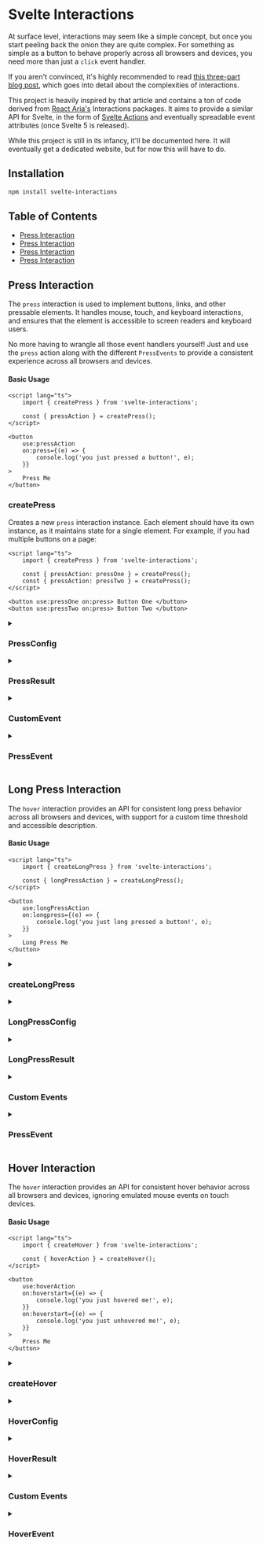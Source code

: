 # Svelte Interactions

At surface level, interactions may seem like a simple concept, but once you start peeling back the onion they are quite complex. For something as simple as a button to behave properly across all browsers and devices, you need more than just a `click` event handler.

If you aren't convinced, it's highly recommended to read [this three-part blog post](https://react-spectrum.adobe.com/blog/building-a-button-part-1.html), which goes into detail about the complexities of interactions.

This project is heavily inspired by that article and contains a ton of code derived from [React Aria's](https://react-spectrum.adobe.com) Interactions packages. It aims to provide a similar API for Svelte, in the form of [Svelte Actions](https://svelte.dev/docs/svelte-action) and eventually spreadable event attributes (once Svelte 5 is released).

While this project is still in its infancy, it'll be documented here. It will eventually get a dedicated website, but for now this will have to do.

## Installation

```bash
npm install svelte-interactions
```

## Table of Contents

- [Press Interaction](#press-interaction)
- [Press Interaction](#press-interaction)
- [Press Interaction](#press-interaction)
- [Press Interaction](#press-interaction)

## Press Interaction

The `press` interaction is used to implement buttons, links, and other pressable elements. It handles mouse, touch, and keyboard interactions, and ensures that the element is accessible to screen readers and keyboard users.

No more having to wrangle all those event handlers yourself! Just and use the `press` action along with the different `PressEvents` to provide a consistent experience across all browsers and devices.

#### Basic Usage

```svelte
<script lang="ts">
	import { createPress } from 'svelte-interactions';

	const { pressAction } = createPress();
</script>

<button
	use:pressAction
	on:press={(e) => {
		console.log('you just pressed a button!', e);
	}}
>
	Press Me
</button>
```


### createPress

Creates a new `press` interaction instance. Each element should have its own instance, as it maintains state for a single element. For example, if you had multiple buttons on a page:

```svelte
<script lang="ts">
	import { createPress } from 'svelte-interactions';

	const { pressAction: pressOne } = createPress();
	const { pressAction: pressTwo } = createPress();
</script>

<button use:pressOne on:press> Button One </button>
<button use:pressTwo on:press> Button Two </button>
```

<details>
    <summary>
        <h3>PressConfig</h3>
    </summary>

`createPress` takes in an optional `PressConfig` object, which can be used to customize the interaction.

```ts
import { createPress } from 'svelte-interactions';

const { pressAction } = createPress({ isDisabled: true });
```

```ts
type PressConfig = PressHandlers {
	/**
	 * Whether the target is in a controlled press state
	 * (e.g. an overlay it triggers is open).
	 *
	 * @default false
	 */
	isPressed?: boolean;

	/**
	 * Whether the press events should be disabled.
	 *
	 * @default false
	 */
	isDisabled?: boolean;

	/**
	 * Whether the target should not receive focus on press.
	 *
	 * @default false
	 */
	preventFocusOnPress?: boolean;

	/**
	 * Whether press events should be canceled when the pointer
	 * leaves the target while pressed. By default, this is
	 * `false`, which means if the pointer returns back over
	 * the target while pressed, `pressstart`/`onPressStart`
	 * will be fired again. If set to `true`, the press is
	 * canceled when the pointer leaves the target and
	 * `pressstart`/`onPressStart` will not be fired if the
	 * pointer returns.
	 *
	 * @default false
	 */
	shouldCancelOnPointerExit?: boolean;

	/**
	 * Whether text selection should be enabled on the pressable element.
	 */
	allowTextSelectionOnPress?: boolean;
};
```

The `PressConfig` object also includes handlers for all the different `PressHandlers`. These are provided as a convenience, should you prefer to handle the events here rather than the custom `on:press*` events dispatched by the element with the `pressAction`.

Be aware that event if you use these handlers, the custom `on:press*` events for whatever handlers you use will not be dispatched to the element. We only dispatch the events that aren't handled by the `PressHandlers`.

```ts
type PressHandlers = {
	/**
	 * Handler called when the press is released over the target.
	 */
	onPress?: (e: PressEvent) => void;

	/**
	 * Handler called when a press interaction starts.
	 */
	onPressStart?: (e: PressEvent) => void;

	/**
	 * Handler called when a press interaction ends, either over
	 * the target or when the pointer leaves the target.
	 */
	onPressEnd?: (e: PressEvent) => void;

	/**
	 * Handler called when the press state changes.
	 */
	onPressChange?: (isPressed: boolean) => void;

	/**
	 * Handler called when a press is released over the target,
	 * regardless of whether it started on the target or not.
	 */
	onPressUp?: (e: PressEvent) => void;
};
```

</details>

<details>
    <summary>
        <h3>PressResult</h3>
    </summary>

The `createPress` function returns a `PressResult` object, which contains the `pressAction` action, and the `isPressed` state. More returned properties may be added in the future if needed.

```ts
type PressResult = {
	/** Whether the target is currently pressed. */
	isPressed: Readable<boolean>;
	/** A Svelte Action which handles applying the event listeners to the element. */
	pressAction: (node: HTMLElement | SVGElement) => PressActionReturn;
};
```

</details>

<details>
    <summary>
        <h3>CustomEvent</h3>
    </summary>

When you apply the `pressAction` to an element, it will dispatch custom `on:press*` events. You can use these or the `PressHandlers` to handle the various press events.

```ts
type PressActionReturn = ActionReturn<
	undefined,
	{
		/**
		 * Dispatched when the press is released over the target.
		 */
		'on:press'?: (e: CustomEvent<PressEvent>) => void;

		/**
		 * Dispatched when a press interaction starts.
		 */
		'on:pressstart'?: (e: CustomEvent<PressEvent>) => void;

		/**
		 * Dispatched when a press interaction ends, either over
		 * the target or when the pointer leaves the target.
		 */
		'on:pressend'?: (e: CustomEvent<PressEvent>) => void;

		/**
		 * Dispatched when a press is released over the target,
		 * regardless of whether it started on the target or not.
		 */
		'on:pressup'?: (e: CustomEvent<PressEvent>) => void;
	}
>;
```

</details>

<details>
    <summary>
        <h3>PressEvent</h3>
    </summary>

This is the event object dispatched by the custom `on:press*` events, and is also passed to the `PressHandlers` should you choose to use them.

```ts
type PointerType = 'mouse' | 'pen' | 'touch' | 'keyboard' | 'virtual';

interface PressEvent {
	/** The type of press event being fired. */
	type: 'pressstart' | 'pressend' | 'pressup' | 'press';

	/** The pointer type that triggered the press event. */
	pointerType: PointerType;

	/** The target element of the press event. */
	target: Element;

	/** Whether the shift keyboard modifier was held during the press event. */
	shiftKey: boolean;

	/** Whether the ctrl keyboard modifier was held during the press event. */
	ctrlKey: boolean;

	/** Whether the meta keyboard modifier was held during the press event. */
	metaKey: boolean;

	/** Whether the alt keyboard modifier was held during the press event. */
	altKey: boolean;

	/**
	 * By default, press events stop propagation to parent elements.
	 * In cases where a handler decides not to handle a specific event,
	 * it can call `continuePropagation()` to allow a parent to handle it.
	 */
	continuePropagation(): void;
}
```

</details>

## Long Press Interaction

The `hover` interaction provides an API for consistent long press behavior across all browsers and devices, with support for a custom time threshold and accessible description.

#### Basic Usage

```svelte
<script lang="ts">
	import { createLongPress } from 'svelte-interactions';

	const { longPressAction } = createLongPress();
</script>

<button
	use:longPressAction
	on:longpress={(e) => {
		console.log('you just long pressed a button!', e);
	}}
>
	Long Press Me
</button>
```

<details>
    <summary>
        <h3>createLongPress</h3>
    </summary>

Creates a new `longpress` interaction instance. Each element should have its own instance, as it maintains state for a single element. For example, if you had multiple buttons on a page:

```svelte
<script lang="ts">
	import { createLongPress } from 'svelte-interactions';

	const { longPressAction: longPressOne } = createLongPress();
	const { longPressAction: longPressTwo } = createLongPress();
</script>

<button use:longPressOne on:longpress> Button One </button>
<button use:longPressTwo on:longpress> Button Two </button>
```

</details>

<details>
    <summary>
        <h3>LongPressConfig</h3>
    </summary>

`createLongPress` takes in an optional `LongPressConfig` object, which can be used to customize the interaction.

```ts
import { createLongPress } from 'svelte-interactions';

const { pressLongAction } = createPress({ isDisabled: true, threshold: 1000 });
```

```ts
type LongPressConfig = LongPressHandlers & {
	/**
	 * Whether the long press events should be disabled
	 */
	isDisabled?: boolean;

	/**
	 * The amount of time (in milliseconds) to wait before
	 * triggering a long press event.
	 */
	threshold?: number;

	/**
	 * A description for assistive techology users indicating that a
	 * long press action is available, e.g. "Long press to open menu".
	 */
	accessibilityDescription?: string;
};
```

The `LongPressConfig` object also includes handlers for all the different `LongPressHandlers`. These are provided as a convenience, should you prefer to handle the events here rather than the custom `on:longpress*` events dispatched by the element with the `longPressAction`.

Be aware that event if you use these handlers, the custom `on:longpress*` events for whatever handlers you use will not be dispatched to the element. We only dispatch the events that aren't handled by the `LongPressHandlers`.

```ts
export type LongPressHandlers = {
	/**
	 * Handler that is called when a long press interaction starts.
	 */
	onLongPressStart?: (e: LongPressEvent) => void;

	/**
	 * Handler that is called when a long press interaction ends, either
	 * over the target or when the pointer leaves the target.
	 */
	onLongPressEnd?: (e: LongPressEvent) => void;

	/**
	 * Handler that is called when the threshold time is met while
	 * the press is over the target.
	 */
	onLongPress?: (e: LongPressEvent) => void;
};
```

</details>

<details>
    <summary>
        <h3>LongPressResult</h3>
    </summary>

The `createLongPress` function returns a `LongPressResult` object, which contains the `longPressAction` action, and the `description` state. More returned properties may be added in the future if needed.

```ts
type LongPressResult = {
	/**
	 * A Svelte action which handles applying the event listeners
	 * and dispatching events to the element
	 */
	longPressAction: (node: HTMLElement | SVGElement) => LongPressActionReturn;

	/**
	 * A writable store to manage the accessible description for the long
	 * press action. It's initially populated with the value passed to the
	 * `accessibilityDescription` config option, but can be updated at any
	 * time by calling `description.set()`, and the new description will
	 * reflect in the DOM.
	 */
	accessibilityDescription: Writable<string | undefined>;
};
```

</details>

<details>
    <summary>
        <h3>Custom Events</h3>
    </summary>

When you apply the `longPressAction` to an element, it will dispatch custom `on:longpress*` events for events you aren't handling via the `LongPressConfig` props. You can use these or the `LongPressHandlers` to handle the various `longpress` events.

```ts
type LongPressActionReturn = ActionReturn<
	undefined,
	{
		/**
		 * Dispatched when the threshold time is met while
		 * the press is over the target.
		 */
		'on:longpress'?: (e: CustomEvent<LongPressEvent>) => void;

		/**
		 * Dispatched when a long press interaction starts.
		 */
		'on:longpressstart'?: (e: CustomEvent<LongPressEvent>) => void;

		/**
		 * Dispatched when a long press interaction ends, either
		 * over the target or when the pointer leaves the target.
		 */
		'on:longpressend'?: (e: CustomEvent<LongPressEvent>) => void;
	}
>;
```

</details>

<details>
    <summary>
        <h3>PressEvent</h3>
    </summary>

This is the event object dispatched by the custom `on:press*` events, and is also passed to the `PressHandlers` should you choose to use them.

```ts
type PointerType = 'mouse' | 'pen' | 'touch' | 'keyboard' | 'virtual';

interface PressEvent {
	/** The type of longpress event being fired. */
	type: 'longpressstart' | 'longpressend' | 'longpress';

	/** The pointer type that triggered the press event. */
	pointerType: PointerType;

	/** The target element of the press event. */
	target: Element;

	/** Whether the shift keyboard modifier was held during the press event. */
	shiftKey: boolean;

	/** Whether the ctrl keyboard modifier was held during the press event. */
	ctrlKey: boolean;

	/** Whether the meta keyboard modifier was held during the press event. */
	metaKey: boolean;

	/** Whether the alt keyboard modifier was held during the press event. */
	altKey: boolean;
}
```

</details>

## Hover Interaction

The `hover` interaction provides an API for consistent hover behavior across all browsers and devices, ignoring emulated mouse events on touch devices.

#### Basic Usage

```svelte
<script lang="ts">
	import { createHover } from 'svelte-interactions';

	const { hoverAction } = createHover();
</script>

<button
	use:hoverAction
	on:hoverstart={(e) => {
		console.log('you just hovered me!', e);
	}}
	on:hoverstart={(e) => {
		console.log('you just unhovered me!', e);
	}}
>
	Press Me
</button>
```

<details>
    <summary>
        <h3>createHover</h3>
    </summary>

Creates a new `hover` interaction instance. Each element should have its own instance, as it maintains state for a single element. For example, if you had multiple elements you wanted to apply hover state to on a page:

```svelte
<script lang="ts">
	import { createPress } from 'svelte-interactions';

	const { hoverAction: hoverOne } = createHover();
	const { hoverAction: hoverTwo } = createHover();
</script>

<div use:hoverOne on:hoverstart>Hoverable element one</div>
<div use:hoverTwo on:hoverstart>Hoverable element two</div>
```

</details>

<details>
    <summary>
        <h3>HoverConfig</h3>
    </summary>

The `createHover` function takes in an optional `HoverConfig` object, which can be used to customize the interaction.

```ts
import { createHover } from 'svelte-interactions';

const { hoverAction } = createHover({ isDisabled: true });
```

```ts
type HoverConfig = HoverHandlers & {
	/**
	 * Whether the hover events should be disabled
	 */
	isDisabled?: boolean;
};
```

The `HoverConfig` object also includes handlers for all the different `HoverHandlers`. These are provided as a convenience, should you prefer to handle the events here rather than the custom `on:hover*` events dispatched by the element with the `hoverAction`.

Be aware that event if you use these handlers, the custom `on:hover*` events for whatever handlers you use will not be dispatched to the element. We only dispatch the events that aren't handled by the `HoverHandlers`.

```ts
type HoverHandlers = {
	/**
	 * Handler called when a hover interaction starts.
	 */
	onHoverStart?: (e: HoverEvent) => void;

	/**
	 * Handler called when a hover interaction ends.
	 */
	onHoverEnd?: (e: HoverEvent) => void;

	/**
	 * Handler called when the hover state changes.
	 */
	onHoverChange?: (isHovering: boolean) => void;
};
```

</details>

<details>
    <summary>
        <h3>HoverResult</h3>
    </summary>

The `createHover` function returns a `HoverResult` object, which contains the `hoverAction` action, and the `isHovering` state. More returned properties may be added in the future if needed.

```ts
export type HoverResult = {
	/**
	 * Whether the element is currently being hovered
	 */
	isHovered: Readable<boolean>;

	/**
	 * A Svelte action which handles applying the event listeners
	 * to the element and dispatching the custom `on:hover*` events.
	 */
	hoverAction: (node: HTMLElement | SVGElement) => HoverActionReturn;
};
```

</details>

<details>
    <summary>
        <h3>Custom Events</h3>
    </summary>

When you apply the `hoverAction` to an element, it will dispatch custom `on:hover*` events. You can use these or the `HoverHandlers` to handle the various hover events.

```ts
type HoverActionReturn = ActionReturn<
	undefined,
	{
		/**
		 * Dispatched when a hover interaction starts.
		 */
		'on:hoverstart'?: (e: CustomEvent<HoverEvent>) => void;

		/**
		 * Dispatched when a hover interaction ends.
		 */
		'on:hoverend'?: (e: CustomEvent<HoverEvent>) => void;
	}
>;
```

</details>

<details>
    <summary>
        <h3>HoverEvent</h3>
    </summary>

This is the event object dispatched by the custom `on:hover*` events, and is also passed to the `HoverHandlers` should you choose to use them.

```ts
interface HoverEvent {
	/** The type of hover event being fired. */
	type: 'hoverstart' | 'hoverend';
	/** The pointer type that triggered the hover event. */
	pointerType: 'mouse' | 'pen';
	/** The target element of the hover event. */
	target: Element;
}
```

</details>
